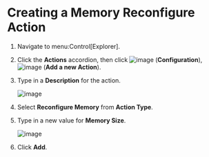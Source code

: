 # Creating a Memory Reconfigure Action

1.  Navigate to menu:Control\[Explorer\].

2.  Click the **Actions** accordion, then click
    ![image](../images/1847.png) (**Configuration**),
    ![image](../images/1862.png) (**Add a new Action**).

3.  Type in a **Description** for the action.
    
    ![image](../images/1917.png)

4.  Select **Reconfigure Memory** from **Action Type**.

5.  Type in a new value for **Memory Size**.
    
    ![image](../images/1918.png)

6.  Click **Add**.
